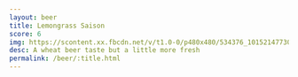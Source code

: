 ```yaml
---
layout: beer
title: Lemongrass Saison
score: 6
img: https://scontent.xx.fbcdn.net/v/t1.0-0/p480x480/534376_10152147730388745_345071070_n.jpg?oh=600797d4735d9e77ccf19d4b6d20314d&oe=590966CD
desc: A wheat beer taste but a little more fresh
permalink: /beer/:title.html
---
```

